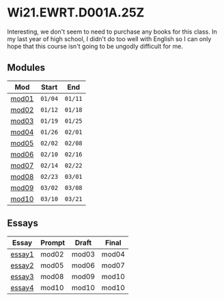 # Wi21.EWRT.D001A.25Z

Interesting, we don't seem to need to purchase any books for this class.
In my last year of high school, I didn't do too well with English so I can only
hope that this course isn't going to be ungodly difficult for me.

## Modules

Mod|Start|End
-|-|-
[mod01](mod01)|`01/04`|`01/11`
[mod02](mod02)|`01/12`|`01/18`
[mod03](mod03)|`01/19`|`01/25`
[mod04](mod04)|`01/26`|`02/01`
[mod05](mod05)|`02/02`|`02/08`
[mod06](mod06)|`02/10`|`02/16`
[mod07](mod07)|`02/14`|`02/22`
[mod08](mod08)|`02/23`|`03/01`
[mod09](mod09)|`03/02`|`03/08`
[mod10](mod10)|`03/10`|`03/21`

<!--
I'm think most of the time the modules open up the day after class so some of
these module open dates might be a little wrong. Class runs on Tuesday only.
-->

## Essays

Essay|Prompt|Draft|Final
-|-|-|-
[essay1](essay1)|mod02|mod03|mod04
[essay2](essay2)|mod05|mod06|mod07
[essay3](essay3)|mod08|mod09|mod10
[essay4](essay4)|mod10|mod10|mod10
